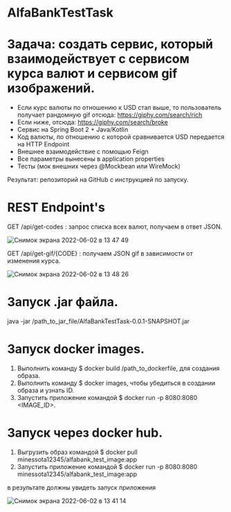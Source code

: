 # AlfaBankTestTask

# Задача: создать сервис, который взаимодействует с сервисом курса валют и сервисом gif изображений.

- Если курс валюты по отношению к USD стал выше, то пользователь получает рандомную gif отсюда: https://giphy.com/search/rich
- Если ниже, отсюда: https://giphy.com/search/broke
- Сервис на Spring Boot 2 + Java/Kotlin
- Код валюты, по отношению с которой сравнивается USD передается на HTTP Endpoint
- Внешнее взаимодействие с помощью Feign
- Все параметры вынесены в application properties
- Тесты (мок внешних через @Mockbean или WireMock)

Результат: репозиторий на GitHub с инструкцией по запуску.

# REST Endpoint's

GET /api/get-codes : запрос списка всех валют, получаем в ответ JSON.

![Снимок экрана 2022-06-02 в 13 47 49](https://user-images.githubusercontent.com/95632773/171580721-db1a3014-7397-4c62-9d7b-31b442be0cc6.png)

GET /api/get-gif/{CODE} : получаем JSON gif в зависимости от изменения курса.

![Снимок экрана 2022-06-02 в 13 48 26](https://user-images.githubusercontent.com/95632773/171580824-53970224-ea49-402e-b839-0f0c0ac0189b.png)


# Запуск .jar файла.

java -jar /path_to_jar_file/AlfaBankTestTask-0.0.1-SNAPSHOT.jar

# Запуск docker images.

1. Выполнить команду $ docker build /path_to_dockerfile, для создания образа.
2. Выполнить команду $ docker images, чтобы убедиться в создании образа и узнать ID.
3. Запустить приложение командой $ docker run -p 8080:8080 <IMAGE_ID>.

# Запуск через docker hub.

1. Выгрузить образ командой $ docker pull minessota12345/alfabank_test_image:app
2. Запустить приложение командой $ docker run -p 8080:8080 minessota12345/alfabank_test_image:app

в результате должны увидеть запуск приложения

![Снимок экрана 2022-06-02 в 13 41 14](https://user-images.githubusercontent.com/95632773/171579422-1d1e96d3-7140-49b9-be2f-b823d84b71a8.png)
